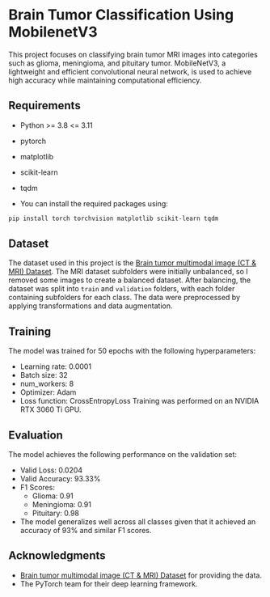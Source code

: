 # Brain Tumor Classification Using MobilenetV3
This project focuses on classifying brain tumor MRI images into categories such as glioma, meningioma, and pituitary tumor. MobileNetV3, a lightweight and efficient convolutional neural network, is used to achieve high accuracy while maintaining computational efficiency.

## Requirements
+ Python >= 3.8 <= 3.11
+ pytorch
+ matplotlib
+ scikit-learn
+ tqdm

+ You can install the required packages using:
```bash
pip install torch torchvision matplotlib scikit-learn tqdm
```
## Dataset
The dataset used in this project is the [Brain tumor multimodal image (CT & MRI) Dataset](https://www.kaggle.com/datasets/murtozalikhon/brain-tumor-multimodal-image-ct-and-mri). The MRI dataset subfolders were initially unbalanced, so I removed some images to create a balanced dataset. After balancing, the dataset was split into `train` and `validation` folders, with each folder containing subfolders for each class.
The data were preprocessed by applying transformations and data augmentation.

## Training
The model was trained for 50 epochs with the following hyperparameters:
+ Learning rate: 0.0001
+  Batch size: 32
+  num_workers: 8
+  Optimizer: Adam
+  Loss function: CrossEntropyLoss
Training was performed on an NVIDIA RTX 3060 Ti GPU.

## Evaluation
The model achieves the following performance on the validation set:
+ Valid Loss: 0.0204
+ Valid Accuracy: 93.33%
+ F1 Scores:
  + Glioma: 0.91
  + Meningioma: 0.91
  + Pituitary: 0.98
+ The model generalizes well across all classes given that it achieved an accuracy of 93% and similar F1 scores.
 
## Acknowledgments
+ [Brain tumor multimodal image (CT & MRI) Dataset](https://www.kaggle.com/datasets/murtozalikhon/brain-tumor-multimodal-image-ct-and-mri) for providing the data.
+ The PyTorch team for their deep learning framework.
